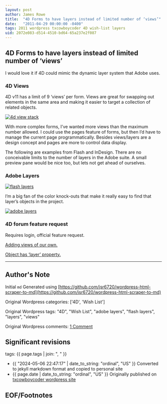 ```yaml
---
layout: post
author: James Rowe
title:  "4D Forms to have layers instead of limited number of ‘views’"
date:   "2011-04-29 00:00:00 -0400"
tags: 2011 wordpress txcowboycoder 4D wish-list layers
uid: 2072e083-d514-4510-bd64-65a237e2f087
---
```



## 4D Forms to have layers instead of limited number of ‘views’


I would love it if 4D could mimic the dynamic layer system that Adobe uses.


### 4D Views


4D v11 has a limit of 9 ‘views’ per form. Views are great for swapping out elements in the same area and making it easier to target a collection of related objects.


[![4d view stack](https://txcowboycoder.files.wordpress.com/2011/04/views.png?w=500 "views")](http://txcowboycoder.files.wordpress.com/2011/04/views.png)


With more complex forms, I’ve wanted more views than the maximum number allowed. I could use the pages feature of forms, but then I’d have to manage the current page programmatically. Besides views/layers are a design concept and pages are more to control data display.


The following are examples from Flash and InDesign. There are no conceivable limits to the number of layers in the Adobe suite. A small preview pane would be nice too, but lets not get ahead of ourselves.


### Adobe Layers


[![flash layers](https://txcowboycoder.files.wordpress.com/2011/04/flash_layers.png?w=500 "flash_layers")](http://txcowboycoder.files.wordpress.com/2011/04/flash_layers.png)


I’m a big fan of the color knock-outs that make it really easy to find that layer’s objects in the project.


[![adobe layers](https://txcowboycoder.files.wordpress.com/2011/04/adobe_layers.png?w=500 "adobe_layers")](http://txcowboycoder.files.wordpress.com/2011/04/adobe_layers.png)


### 4D forum feature request


Requires login, official feature request.  

[Adding views of our own.](http://forums.4d.fr/Post/EN/2637386/1/3153697#3153697)  

[Object has ‘layer’ property.](http://forums.4d.fr/Post/EN/2428886/1/3153714#3153714)




---

## Author's Note

Initial `md` Generated using [https://github.com/jsr6720/wordpress-html-scraper-to-md](https://github.com/jsr6720/wordpress-html-scraper-to-md)

Original Wordpress categories: ['4D', 'Wish List']

Original Wordpress tags: "4D", "Wish List", "adobe layers", "flash layers", "layers", "views"

Original Wordpress comments: <a href="https://txcowboycoder.wordpress.com/2011/04/29/4d-forms-to-have-layers-instead-of-limited-number-of-views/#comments">1 Comment</a>

## Significant revisions

tags: {{ page.tags | join: ", " }} <!-- todo move this somewhere -->

- {{ "2024-05-06 22:47:17" | date_to_string: "ordinal", "US" }} Converted to jekyll markdown format and copied to personal site
- {{ page.date | date_to_string: "ordinal", "US" }} Originally published on [txcowboycoder wordpress site](https://txcowboycoder.wordpress.com/2011/04/29/4d-forms-to-have-layers-instead-of-limited-number-of-views/)

## EOF/Footnotes

